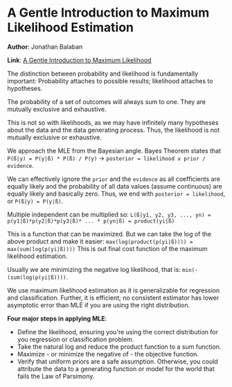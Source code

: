 # A Gentle Introduction to Maximum Likelihood Estimation
**Author**: Jonathan Balaban

**Link**: [A Gentle Introduction to Maximum Likelihood](https://towardsdatascience.com/a-gentle-introduction-to-maximum-likelihood-estimation-9fbff27ea12f)

The distinction between probability and likelihood is fundamentally important: Probability attaches to possible results; likelihood attaches to hypotheses.

The probability of a set of outcomes will always sum to one.
They are mutually exclusive and exhaustive.

This is not so with likelihoods, as we may have infinitely many hypotheses about the data and the data generating process.
Thus, the likelihood is not mutually exclusive or exhaustive.

We approach the MLE from the Bayesian angle.
Bayes Theorem states that `P(ß|y) = P(y|ß) * P(ß) / P(y)` -> `posterior = likelihood x prior / evidence`. 

We can effectively ignore the `prior` and the `evidence` as all coefficients are equally likely and the probability of all data values (assume continuous) are equally likely and basically zero.
Thus, we end with `posterior = likelihood`, or `P(ß|y) = P(y|ß)`.

Multiple independent can be multiplied so:
`L(ß|y1, y2, y3, ..., yn) = p(y1|ß)*p(y2|ß)*p(y3|ß)* ... * p(yn|ß) = product(yi|ß)`

This is a function that can be maximized.
But we can take the log of the above product and make it easier:
`max(log(product(p(yi|ß)))) = max(sum(log(p(yi|ß))))`
This is out final cost function of the maximum likelihood estimation.

Usually we are minimizing the negative log likelihood, that is:
`min(-(sum(log(p(yi|ß))))`.

We use maximum likelihood estimation as it is generalizable for regression and classification.
Further, it is efficient; no consistent estimator has lower asymptotic error than MLE if you are using the right distribution.

**Four major steps in applying MLE**:
* Define the likelihood, ensuring you're using the correct distribution for you regression or classification problem.
* Take the natural log and reduce the product function to a sum function.
* Maximize - or minimize the negative of - the objective function.
* Verify that uniform priors are a safe assumption. Otherwise, you could attribute the data to a generating function or model for the world that fails the Law of Parsimony.

